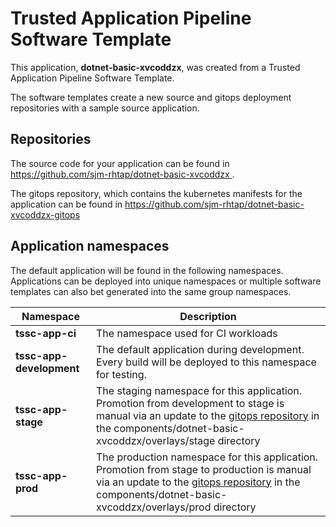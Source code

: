 # Trusted Application Pipeline Software Template

This application, **dotnet-basic-xvcoddzx**, was created from a Trusted Application Pipeline Software Template.

The software templates create a new source and gitops deployment repositories with a sample source application. 

## Repositories

The source code for your application can be found in [https://github.com/sjm-rhtap/dotnet-basic-xvcoddzx ](https://github.com/sjm-rhtap/dotnet-basic-xvcoddzx ).
 
The gitops repository, which contains the kubernetes manifests for the application can be found in 
[https://github.com/sjm-rhtap/dotnet-basic-xvcoddzx-gitops ](https://github.com/sjm-rhtap/dotnet-basic-xvcoddzx-gitops ) 

## Application namespaces 

The default application will be found in the following namespaces. Applications can be deployed into unique namespaces or multiple software templates can also bet generated into the same group namespaces.  

|  Namespace   |  Description   |  
| -------- | -------- |
| **tssc-app-ci** | The namespace used for CI workloads |
| **tssc-app-development** | The default application during development. Every build will be deployed to this namespace for testing. |
| **tssc-app-stage** | The staging namespace for this application. Promotion from development to stage is manual via an update to the [gitops repository](https://github.com/sjm-rhtap/dotnet-basic-xvcoddzx-gitops ) in the components/dotnet-basic-xvcoddzx/overlays/stage directory |
| **tssc-app-prod** | The production namespace for this application. Promotion from stage to production is manual via an update to the [gitops repository](https://github.com/sjm-rhtap/dotnet-basic-xvcoddzx-gitops ) in the components/dotnet-basic-xvcoddzx/overlays/prod directory |